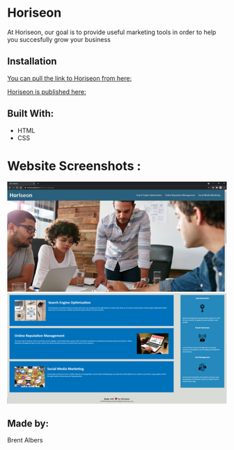 # Horiseon
At Horiseon, our goal is to provide useful marketing tools in order to help you succesfully grow your business

## Installation

[You can pull the link to Horiseon from here:](https://github.com/BA1bers/Horiseon-webpage.git)

[Horiseon is published here:](https://ba1bers.github.io/Horiseon-webpage/)

## Built With:
  * HTML
  * CSS

# Website Screenshots :
![Top of the page](./assets/images/horiseon1.PNG)
![Bottom of the page](./assets/images/horiseon2.PNG)

## Made by:
Brent Albers
